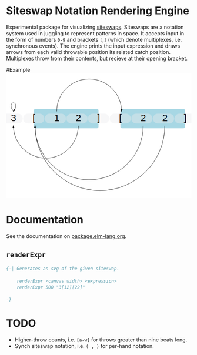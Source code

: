 # Siteswap Notation Rendering Engine 

Experimental package for visualizing
[siteswaps](https://en.wikipedia.org/wiki/Siteswap).  Siteswaps are a notation
system used in juggling to represent patterns in space.  It accepts input in the
form of numbers `0-9` and brackets `[`,`]` (which denote multiplexes, i.e.
synchronous events). The engine prints the input expression and draws arrows
from each valid throwable position its related catch position. Multiplexes throw
from their contents, but recieve at their opening bracket.

#Example
![Example](example.png)

# Documentation
See the documentation on
[package.elm-lang.org](http://package.elm-lang.org/packages/ambuc/juggling-graph/latest).

## `renderExpr`

```elm
{-| Generates an svg of the given siteswap.

    renderExpr <canvas width> <expression>
    renderExpr 500 "3[12][22]"

-}
```

# TODO
 - Higher-throw counts, i.e. `[a-w]` for throws greater than nine beats long.
 - Synch siteswap notation, i.e. `(_,_)` for per-hand notation.
